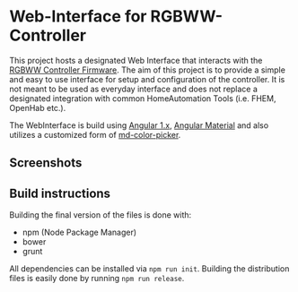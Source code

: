 # Web-Interface for RGBWW-Controller

This project hosts a designated Web Interface that interacts with the [RGBWW Controller Firmware](https://github.com/patrickjahns/esp_rgbww_firmware).
The aim of this project is to provide a simple and easy to use interface for setup and configuration of the controller.
It is not meant to be used as everyday interface and does not replace a designated integration with common HomeAutomation Tools (i.e. FHEM, OpenHab etc.).


The WebInterface is build using [Angular 1.x](https://github.com/angular/angular.js), [Angular Material](https://material.angularjs.org/latest/)
and also utilizes a customized form of [md-color-picker](https://github.com/brianpkelley/md-color-picker).

## Screenshots

## Build instructions

Building the final version of the files is done with:
- npm (Node Package Manager)
- bower
- grunt

All dependencies can be installed via `npm run init`.
Building the distribution files is easily done by running `npm run release`.

